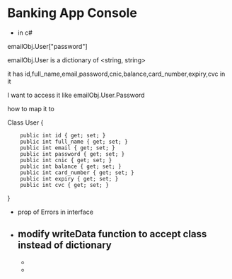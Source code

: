 # Banking App Console

 - in c#

emailObj.User["password"]

emailObj.User is a dictionary of <string, string>

it has id,full_name,email,password,cnic,balance,card_number,expiry,cvc in it

I want to access it like emailObj.User.Password

how to map it to


Class User {
	
		public int id { get; set; }
		public int full_name { get; set; }
		public int email { get; set; }
		public int password { get; set; }
		public int cnic { get; set; }
		public int balance { get; set; }
		public int card_number { get; set; }
		public int expiry { get; set; }
		public int cvc { get; set; }

}

 - prop of Errors in interface

 - modify writeData function to accept class instead of dictionary
	- 
	- 
	- 


